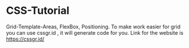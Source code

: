 # CSS-Tutorial
Grid-Template-Areas, FlexBox, Positioning.
To make work easier for grid you can use cssgr.id , it will generate code for you.
Link for the website is https://cssgr.id/
